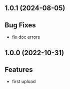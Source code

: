 ## 1.0.1 (2024-08-05)

## Bug Fixes

- fix doc errors

## 1.0.0 (2022-10-31)

## Features

- first upload

